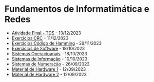# Fundamentos de Informatimática e Redes

- [Atividade Final - TDS](/primeiro-periodo/fir/ATIVIDADE_FINAL_-_TDS_-_FIR-09f34c9723cb4b778f713ca064eb84b4.docx) - 13/12/2023
- [Exercicios CRC](/primeiro-periodo/fir/Exercicios_CRC-d3ab1e6c640d41c39f92581f4f3d5352.docx) - 11/12/2023
- [Exercicios Código de Hamming](/primeiro-periodo/fir/Exercicios_codigo_de_hamming-7cf8933dc1314862a43ca562c7d290fd.pdf) - 29/11/2023
- [Exercicios de Software](/primeiro-periodo/fir/exercicios_de_software-b07199b1e06a414fac88fe867c93fbfc.pdf) - 18/10/2023
- [Sistemas Operacioanais](/primeiro-periodo/fir/Sistemas_Operacionais_I-a18f9053f1784a20aa753cc2006c87b3.pdf) - 18/10/2023
- [Sistemas de Informação](/primeiro-periodo/fir/conceitos-de-sistemas-de-informacao-fundamentos-0109a767d00f4b67b6d88b_mmg8lEY.pdf) - 10/10/2023
- [Sistemas de Numeração](/primeiro-periodo/fir/Sistemas_de_numeracao_binario_e_outros-8810e500f42c475d8c56c4b622156754.ppt) - 26/09/2023
- [Material de Hardware 1](/primeiro-periodo/fir/Aula_01_-_Conceitos_iniciais_de_Hardware-832ceb88ff9949a0ae4de8cbd2327734.pdf) - 12/09/2023
- [Material de Hardware 2](/primeiro-periodo/fir/Aula_02_-_fundamentos-de-hardware1-7f79bc76680a42fc9cb6c2f4544eaf88.pdf) - 12/09/2023